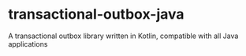 # transactional-outbox-java
A transactional outbox library written in Kotlin, compatible with all Java applications
